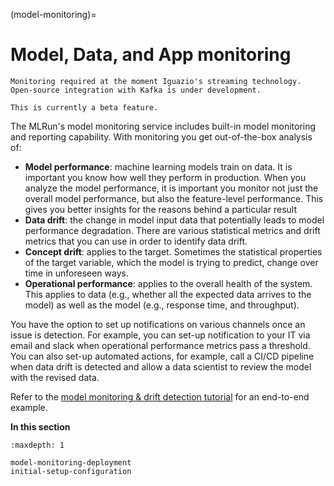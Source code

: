 (model-monitoring)=

# Model, Data, and App monitoring

```{note}
Monitoring required at the moment Iguazio's streaming technology. Open-source integration with Kafka is under development.
```

```{note}
This is currently a beta feature.
```

The MLRun's model monitoring service includes built-in model monitoring and reporting capability. With monitoring you get
out-of-the-box analysis of:

- **Model performance**: machine learning models train on data. It is important you know how well they perform in production.
  When you analyze the model performance, it is important you monitor not just the overall model performance, but also the
  feature-level performance. This gives you better insights for the reasons behind a particular result
- **Data drift**: the change in model input data that potentially leads to model performance degradation. There are various
  statistical metrics and drift metrics that you can use in order to identify data drift.
- **Concept drift**: applies to the target. Sometimes the statistical properties of the target variable, which the model is
  trying to predict, change over time in unforeseen ways.
- **Operational performance**: applies to the overall health of the system. This applies to data (e.g., whether all the
  expected data arrives to the model) as well as the model (e.g., response time, and throughput). 

You have the option to set up notifications on various channels once an issue is detection. For example, you can set-up notification
to your IT via email and slack when operational performance metrics pass a threshold. You can also set-up automated actions, for example,
call a CI/CD pipeline when data drift is detected and allow a data scientist to review the model with the revised data.

Refer to the [model monitoring & drift detection tutorial](../tutorial/05-model-monitoring.html) for an end-to-end example.

**In this section**

```{toctree}
:maxdepth: 1

model-monitoring-deployment
initial-setup-configuration
```
